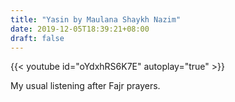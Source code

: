 ```yaml
---
title: "Yasin by Maulana Shaykh Nazim"
date: 2019-12-05T18:39:21+08:00
draft: false
---
```



{{< youtube id="oYdxhRS6K7E" autoplay="true" >}}

My usual listening after Fajr prayers.
